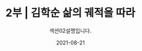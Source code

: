 ---
title: "2부 | 김학순 삶의 궤적을 따라"
subtitle: 섹션02설명입니다.
date: 2021-08-21
author: 
summary: 김학순은 1924년 중국 길림에서 태어났다. 아버지를 일찍 여의고 어머니의 품에 안겨 아버지의 고향 평양에 돌아와 교회에서 운영하는 보통학교를 4학년까지 마친다. 어머니의 재가를 계기로 기생집 수양딸이 되어 평양 기생권번 과정을 마친 후 양아버지와 중국으로 돈벌이를 나서다 베이징에서 일본군에 의해 강제 연행된다. 당시 나이 17세였다. 약 4개월간 일본군위안소에서 모진 고초를 겪다 조선인 조○찬의 도움으로 극적으로 탈출하는 데 성공한다. 그와 함께 중국 일대를 전전하다 상하이에 정착해 두 아이를 출산하고, 해방 이듬해인 1946년 귀국한다.
weight: 2
image: https://wwm3.s3.ap-northeast-2.amazonaws.com/exhibition/ex-04/section-02/3_끌려감.jpg
layout: special-2
resources:
- part: part-1
  components: 
  - year: 1924
    vertical: left
    age: 1세
    src: https://wwm3.s3.ap-northeast-2.amazonaws.com/exhibition/ex-04/section-02/1_김학순의+제적초본.JPG
    description: "1924.10.20. \ 중국 지린 출생, \ 아버지를일찍여읨"
    target:
    target_title: 김학순의 제적초본(구 호적초본), 1980년대, 종이  
  - year: 1925
    vertical: right
    age: 2세
    description: 아버지의 고향인 평양으로 이주
  - year: 1931
    vertical: right  
    age: 8세
    description: 교회에서 운영하는 보통학교에 4학년까지 재학
  - year: 1937
    vertical: left 
    age: 14세
    description: 어머니재혼 
  - year: 1938
    age: 15세
    vertical: left
    description: "기생집 수양딸로 보내져 \ 평양 기생권번에 입적 \ *수양딸 : 증언 당시 김학순이 사용한 표현을 차용"
    src: https://wwm3.s3.ap-northeast-2.amazonaws.com/exhibition/ex-04/section-02/2_평양+기성권번.jpg    
    target: https://www.nfm.go.kr/common/5664887/imageView.do
    target_title: 평양 기성권번   
  - year: 1940 봄
    age: 17세 봄
    vertical: right    
    description: "양아버지와 중국으로 돈벌이를 나서다 일본군에 연행됨 \ * 양아버지: 증언 당시 김학순이 사용한 표현을 차용"
    src: https://wwm3.s3.ap-northeast-2.amazonaws.com/exhibition/ex-04/section-02/3_끌려감.jpg
    target:
    target_title:    
  - year: 1940 가을
    vertical: right  
    age: 17세 가을
    description: 조선인 남성의 도움으로 위안소를 탈출하고 함께 중국 일대를 전전함
  - year: 1941
    vertical: left  
    age: 18세
    description: 상하이에 정착함
  - year: 1942
    vertical: left  
    age: 19세
    description: 첫째 아이를 출산함
  - year: 1945
    vertical: left 
    age: 22세
    description: 둘째 아이를 출산함
  - year: 1946
    vertical: right  
    age: 23세
    description: 인천항으로 귀국하여 서울 장충단 수용소에서 지냄. 첫째 아이를 병으로 잃고 서울 종로구 충신동에 정착함
  - year: 1954
    age: 31세
    vertical: right    
    description: 전국을 떠돌며 장사를 하던 중 사고로 둘째 아이를 잃음 
  - year: 1961
    age: 38세
    vertical: left    
    description: 전라도로 거취를 옮김
  - year: 1981
    age: 58세
    vertical: right    
    description: 서울 충신동에서 식모살이와 취로사업으로 생계를 유지함
  - year: 1991
    vertical: left  
    age: 68세
    description: 1991.7.22. \ 정대협을 처음 방문함
  - year: 
    vertical: right  
    age: 68세
    description: 1991.7.22. \ 기자회견을 통해 일본군'위안부' 피해를 최초로 공개증언함
    src: https://wwm3.s3.ap-northeast-2.amazonaws.com/exhibition/ex-04/section-02/4_김학순+공개증언+현장.JPG
    target:
    target_title: 김학순 공개증언 현장, 1991.08.14., 사진   
  - year: 
    vertical: left  
    age: 68세
    description: 1991.7.22. \ 정신대 신고전화 개통식에 참석함
    src: https://wwm3.s3.ap-northeast-2.amazonaws.com/exhibition/ex-04/section-02/5_신고전화+개통식에서+김학순.jpg
    target:
    target_title: 신고전화 개통식에서 김학순, 1991.9.19., 사진
- part: part-2
  components: 
  - year: 1991
    vertical: left
    age: 68세
    description: "1991.12.6. \ 도쿄지방재판소에  '아시아태평양전쟁 한국인 희생자 보상청구소송'을 제소함"
  - year:
    vertical: right
    age: 68세
    description: 오사카 '종군위안부 문제와 일본의 전후책임' 기자회견에 참석함
    src: https://wwm3.s3.ap-northeast-2.amazonaws.com/exhibition/ex-04/section-02/6_제29차+특별전+'조선침략과+강제연행'전+문화포럼+참석+의뢰★.jpg
    target: 
    target_title: 제29차 특별전 '조선침략과 강제연행'전 문화포럼 참석 의뢰, 1991.10.16., 종이
  - year:
    vertical: left
    age: 68세
    description: 오사카 '종군위안부 문제와 일본의 전후책임' 기자회견에 참석함
    src: https://wwm3.s3.ap-northeast-2.amazonaws.com/exhibition/ex-04/section-02/7_일본+오사카.+일본+최초의+증언집회+사진(1).jpg
    target:
    target_title: 일본 오사카. 일본 최초의 증언집회 사진('"종군위안부 문제와 일본의 전후책임" 기자회견 참석),1991.12.6., 사진, 기증 김혜원
  - year:
    vertical: right
    age: 68세
    description: 오사카 '종군위안부 문제와 일본의 전후책임' 기자회견에 참석함
    src: https://wwm3.s3.ap-northeast-2.amazonaws.com/exhibition/ex-04/section-02/8_일본+오사카.+일본+최초의+증언집회+사진(2).jpg
    target:
    target_title: 일본 오사카. 일본 최초의 증언집회 사진('"종군위안부 문제와 일본의 전후책임" 기자회견 참석),1991.12.6., 사진, 기증 김혜원    
  - year:
    vertical: left   
    age: 68세
    description: 고베 증언집회에 참석함(YWCA와 일본기독교교단 학생센터 주관)
  - year:
    vertical: left  
    age: 68세
    description: 도쿄 증언집회에 참석함(우리여성네트워크 주관)
  - year:
    vertical: left   
    age: 68세
    description: 사카이 증언집회에 참석함
  - year:
    vertical: left   
    age: 68세
    description: 오사카 한국기독교교회연합회 초청 위로회에 참석함 
  - year:
    vertical: right 
    age: 68세
    description: 조선인종군위안부의 증언을 듣는 모임에 참석함
    src: https://wwm3.s3.ap-northeast-2.amazonaws.com/exhibition/ex-04/section-02/9_조선인+종군위안부의+증언을+듣는+모임.jpg
    target:
    target_title: "구 조선인 종군위안부의 증언을 듣는 모임(주최: 12.12실행위원회), 1991.12.12., 사진"
  - year:
    vertical: left 
    age: 68세
    description: 나라 증언집회에 참석함
  - year:
    vertical: right
    age: 68세
    description: 일본의 전후책임을 생각하는 효고의 모임에 참석함
    src: https://wwm3.s3.ap-northeast-2.amazonaws.com/exhibition/ex-04/section-02/10_일본의+전후책임을+생각하는+효고+모임.jpg
    target:
    target_title: 일본의 전후책임을 생각하는 효고 모임, 1991.12.15., 사진  
  - year: 1991
    vertical: left  
    age: 68세
    description: 미야자와 총리 방한 맞이 피해보상촉구 시위에 참여함
  - year: 1992
    vertical: right  
    age: 69세
    description: 적십자병원에 입원함
  - year:
    vertical: left  
    age: 69세
    description: 한국여성단체연합 주최 제8회 한국여성대회에서 '올해의 여성상'을 수상함
    src: https://wwm3.s3.ap-northeast-2.amazonaws.com/exhibition/ex-04/section-02/11_올해의+여성상+수상하는+김학순.JPG
    target:
    target_title: 올해의 여성상 수상하는 김학순, 1992.3.8., 사진
  - year:
    vertical: right  
    age: 69세
    description: 정신대할머니자치모임 '무궁화자매회'를 결성하고 총무를 담당함
    src: https://wwm3.s3.ap-northeast-2.amazonaws.com/exhibition/ex-04/section-02/12_1992년+경로제에서+김학순.jpg
    target:
    target_title: 1992년 경로제에서 김학순, 일본군'위안부' 피해자들의 모임인 무궁화자매회가 결정되었다, 1992.5.1., 사진
  - year:
    vertical: left  
    age: 69세
    description: 일본 정부를 상대로 한 손해배상 첫 공판에 참석함
  - year:
    vertical: right  
    age: 69세
    description: 일본 총리부를 방문하여 보상 요망서를 제출함
  - year:
    vertical: left  
    age: 69세
    description: 태평양전후처리 촉구대회에 참석함
  - year:
    vertical: right  
    age: 69세
    description: 종군위안부 실태조사를 위한 일본 혼슈와 중국 동북부 현지조사 보고회에 참석
  - year:
    vertical: left 
    age: 69세
    description: 제1차 아시아연대회의에 참석함
    src: https://wwm3.s3.ap-northeast-2.amazonaws.com/exhibition/ex-04/section-02/13_아시아연대회의에+참석한+김학순.jpg
    target:
    target_title: 아시아연대회의에 참석한 김학순, 1992.8.10.-11., 사진
  - year:
    vertical: right  
    age: 69세
    description: 제1차 아시아연대회의에 참석함
    src: https://wwm3.s3.ap-northeast-2.amazonaws.com/exhibition/ex-04/section-02/13-2_제1차+아시아연대회의+보고서.jpg
    target:
    target_title: 제1차 아시아연대회의 보고서, 1992, 문서
  - year:
    vertical: left  
    age: 69세
    description: 도쿄 전후보상국제공청회에 참석함
    src: https://wwm3.s3.ap-northeast-2.amazonaws.com/exhibition/ex-04/section-02/14_일본의+전후+보상에+관한+국제+공청회.jpg
    target:
    target_title: 일본의 전후 보상에 관한 국제 공청회, 1992.12.9., 사진
  - year:
    vertical: right  
    age: 69세
    description: UN 인권소위원 특별보고관 테오 반 보벤과의 간담회에 참석함
    src: https://wwm3.s3.ap-northeast-2.amazonaws.com/exhibition/ex-04/section-02/15_테오+반+보벤과의+간담회.JPG
    target:
    target_title: 테오 반 보벤과의 간담회, 1992.12.11, 사진
  - year: 1992
    vertical: left  
    age: 69세
    description: 태평양전쟁희생자유족회의 한일 외무장관회담 시위에 참여함
  - year: 1993
    vertical: right  
    age: 70세
    description: 호소카와 총리 방한을 맞이하여 한일 정상회담장 앞에서 항의시위에 참여함
  - year:
    vertical: left  
    age: 70세
    description: 제9차 재판을 위해 도쿄지방재판소에 출석함
    src: https://wwm3.s3.ap-northeast-2.amazonaws.com/exhibition/ex-04/section-02/16_도쿄+기자회견.JPG
    target:
    target_title: 1994, 사진
  - year: 1994
    vertical: right 
    age: 71세
    src: https://wwm3.s3.ap-northeast-2.amazonaws.com/exhibition/ex-04/section-02/17_전후보상+6.6집회에서+발언하는+김학순.JPG
    description: 전후보상 6.6집회에 참석함
    target:
    target_title: 전후보상 6.6집회에서 발언하는 김학순, 1994.6.6., 사진   
  - year:
    vertical: left  
    age: 71세
    description: 일본에서 하타 총리를 면회함
  - year:
    vertical: right 
    age: 71세
    src: https://wwm3.s3.ap-northeast-2.amazonaws.com/exhibition/ex-04/section-02/18_'94+전후보상+국제포럼(1).jpg
    description: 전후보상 국제포럼에 참석함
    target:
    target_title: 94 전후보상 국제포럼, 1994, 사진, 기증 양징자
  - year:
    vertical: left  
    age: 71세
    src: https://wwm3.s3.ap-northeast-2.amazonaws.com/exhibition/ex-04/section-02/19_'94+전후보상+국제포럼(2).jpg
    description: 전후보상 국제포럼에 참석함
    target:
    target_title: 94 전후보상 국제포럼, 1994, 사진, 기증 양징자(2)
  - year:
    vertical: right  
    age: 71세
    src: https://wwm3.s3.ap-northeast-2.amazonaws.com/exhibition/ex-04/section-02/20_일본국회+앞+전후보상+촉구+단식투쟁.jpg
    description: 일본국회 앞 전후보상 촉구 단식투쟁에 참여함
    target:
    target_title: 일본국회 앞 전후보상 촉구 단식투쟁, 1994.09., 사진
  - year:
    vertical: left  
    age: 71세
    src: https://wwm3.s3.ap-northeast-2.amazonaws.com/exhibition/ex-04/section-02/21_구리하라+께이꼬가+김학순에게+쓴+편지.JPG
    description: 일본국회 앞 전후보상 촉구 단식투쟁에 참여함
    target:
    target_title: "구리하라 께이꼬가 김학순에게 쓴 편지, 오사카의 기자 구리하라 께이꼬가  김학순에게 쓴 편지. 사진과 월간지 창우신문 10월호를 함께 동봉함, 1994.10.25., 문서"
  - year:
    vertical: right  
    age: 71세
    src: https://wwm3.s3.ap-northeast-2.amazonaws.com/exhibition/ex-04/section-02/22_창우신문+1994년+10월호.JPG
    description: 일본국회 앞 전후보상 촉구 단식투쟁에 참여함
    target:
    target_title: "창우신문 1994년 10월호, 구 '위안부' 눈물의 단식 투쟁 / 한국인 할머니들 6명 개인보상 요구, 1994.10.20., 문서"
  - year:
    vertical: left  
    age: 71세
    description: 일본에서 하타 총리를 면회함
  - year: 1994
    vertical: right  
    age: 71세
    description: 연극 '노을에 와서 노을에 가다'에 출연함
  - year: 1995
    vertical: left  
    age: 72세
    description: 3.1기념 정대협 5주년 토론회에 참석함
  - year: 1996
    vertical: right  
    age: 73세
    src: https://wwm3.s3.ap-northeast-2.amazonaws.com/exhibition/ex-04/section-02/23_.JPG
    description: 일본국회 앞 전후보상 촉구 단식투쟁에 참여함
    target:
    target_title: " 일본국회 앞 전후보상 촉구 단식투쟁에 참여함, 1996.10.18., 사진"
  - year:
    vertical: left  
    age: 73세
    description: 히로시마 증언집회에 참석함
  - year:
    vertical: right
    age: 73세
    description: 일본전범입국금지 세미나에 참석함
  - year: 1997
    vertical: left
    age: "74세 1997.12.16."
    src: https://wwm3.s3.ap-northeast-2.amazonaws.com/exhibition/ex-04/section-02/24_우리여성네트워크가+김학순에게+쓴+추도문.png
    description: 병원에서 6개월간 투병하다 지병인 천식으로 사망함
    target:
    target_title: "우리여성네트워크가 김학순에게 쓴 추도문, 1997.12.18., 문서"
  - year: 1997
    vertical: right
    age: "74세 1997.12.16."
    src: https://wwm3.s3.ap-northeast-2.amazonaws.com/exhibition/ex-04/section-02/25_김학순+장례식+참가자+일동이+작성한+추도문.jpg
    description: 병원에서 6개월간 투병하다 지병인 천식으로 사망함
    target:
    target_title: "김학순 장례식 참가자 일동이 작성한 추도문 ; 고 김학순 할머니 이제 평안하십시오, 1997.12.18., 문서"
---